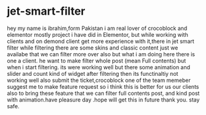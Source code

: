 # jet-smart-filter
hey my name is ibrahim,form Pakistan i am real lover of crocoblock and elementor mostly project i have did in Elementor,
but while working with clients and on demond client get more experience with it,there in jet smart filter while filtering there are some skins and classic content just we availabe that we can filter more over also but what i am doing here there is one a client. he want to make filter whole post (mean Full contents)  but when i start filtering. its were working well but there some animation and slider and count kind of  widget after filtering then its functinaltiy not working well also submit the ticket,crocoblock one of the  team  memeber suggest me to make feature request so i think this is better for us our clients also to bring these feature that we can  filter full contents post, and kind post with animation.have pleasure day .hope will get this in future thank you.
stay safe.
